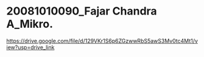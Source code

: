# 20081010090_Fajar Chandra A_Mikro.
https://drive.google.com/file/d/129VKr1S6p6ZGzwwRbS5awS3Mv0tc4Mt1/view?usp=drive_link
